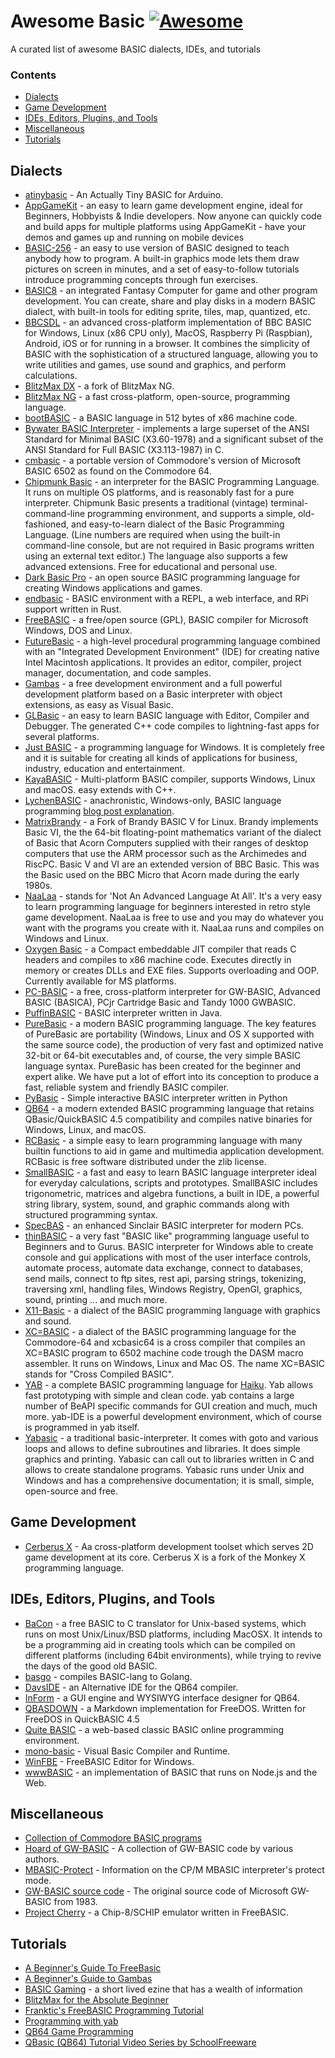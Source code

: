 Awesome Basic [![Awesome](https://cdn.rawgit.com/sindresorhus/awesome/d7305f38d29fed78fa85652e3a63e154dd8e8829/media/badge.svg)](https://github.com/sindresorhus/awesome)
============
A curated list of awesome BASIC dialects, IDEs, and tutorials

### Contents

* [Dialects](#Dialects)
* [Game Development](#Game-Development)
* [IDEs, Editors, Plugins, and Tools](#ides-editors-plugins-and-tools)
* [Miscellaneous](#Miscellaneous)
* [Tutorials](#Tutorials)

## Dialects

* [atinybasic](https://github.com/trevorjay/atinybasic) - An Actually Tiny BASIC for Arduino.
* [AppGameKit](https://www.appgamekit.com/) - an easy to learn game development engine, ideal for Beginners, Hobbyists & Indie developers. Now anyone can quickly code and build apps for multiple platforms using AppGameKit - have your demos and games up and running on mobile devices
* [BASIC-256](https://sourceforge.net/projects/kidbasic/) - an easy to use version of BASIC designed to teach anybody how to program. A built-in graphics mode lets them draw pictures on screen in minutes, and a set of easy-to-follow tutorials introduce programming concepts through fun exercises.
* [BASIC8](https://store.steampowered.com/app/767240/BASIC8/) - an integrated Fantasy Computer for game and other program development. You can create, share and play disks in a modern BASIC dialect, with built-in tools for editing sprite, tiles, map, quantized, etc.
* [BBCSDL](http://www.bbcbasic.co.uk/bbcsdl/index.html) - an advanced cross-platform implementation of BBC BASIC for Windows, Linux (x86 CPU only), MacOS, Raspberry Pi (Raspbian), Android, iOS or for running in a browser. It combines the simplicity of BASIC with the sophistication of a structured language, allowing you to write utilities and games, use sound and graphics, and perform calculations.
* [BlitzMax DX](https://www.blitzcoder.org/forum/topic.php?id=803) - a fork of BlitzMax NG.
* [BlitzMax NG](https://blitzmax.org/) - a fast cross-platform, open-source, programming language.
* [bootBASIC](https://github.com/nanochess/bootBASIC) - a BASIC language in 512 bytes of x86 machine code. 
* [Bywater BASIC Interpreter](https://sourceforge.net/projects/bwbasic/) - implements a large superset of the ANSI Standard for Minimal BASIC (X3.60-1978) and a significant subset of the ANSI Standard for Full BASIC (X3.113-1987) in C.
* [cmbasic](https://github.com/mist64/cbmbasic) - a portable version of Commodore's version of Microsoft BASIC 6502 as found on the Commodore 64.
* [Chipmunk Basic](http://www.nicholson.com/rhn/basic/) - an interpreter for the BASIC Programming Language. It runs on multiple OS platforms, and is reasonably fast for a pure interpreter. Chipmunk Basic presents a traditional (vintage) terminal-command-line programming environment, and supports a simple, old-fashioned, and easy-to-learn dialect of the Basic Programming Language. (Line numbers are required when using the built-in command-line console, but are not required in Basic programs written using an external text editor.) The language also supports a few advanced extensions. Free for educational and personal use.
* [Dark Basic Pro](https://github.com/TheGameCreators/Dark-Basic-Pro) - an open source BASIC programming language for creating Windows applications and games.
* [endbasic](https://github.com/jmmv/endbasic) - BASIC environment with a REPL, a web interface, and RPi support written in Rust.
* [FreeBASIC](https://www.freebasic.net/) - a free/open source (GPL), BASIC compiler for Microsoft Windows, DOS and Linux. 
* [FutureBasic](https://www.brilorsoftware.com/fb/pages/home.html) - a high-level procedural programming language combined with an "Integrated Development Environment" (IDE) for creating native Intel Macintosh applications. It provides an editor, compiler, project manager, documentation, and code samples.
* [Gambas](http://gambas.sourceforge.net/en/main.html) - a free development environment and a full powerful development platform based on a Basic interpreter with object extensions, as easy as Visual Basic.
* [GLBasic](https://store.steampowered.com/app/819510/GLBasic_SDK/) - an easy to learn BASIC language with Editor, Compiler and Debugger. The generated C++ code compiles to lightning-fast apps for several platforms.
* [Just BASIC](https://justbasic.com/) - a programming language for Windows.  It is completely free and it is suitable for creating all kinds of applications for business, industry, education and entertainment.
* [KayaBASIC](https://github.com/kankouhin/Kaya-BASIC) - Multi-platform BASIC compiler, supports Windows, Linux and macOS. easy extends with C++.
* [LychenBASIC](https://github.com/axtens/LychenBASIC) - anachronistic, Windows-only, BASIC language programming [blog post explanation](https://dev.to/bugmagnet/lychenbasic-anachronistic-windows-only-basic-language-programming-11d1).
* [MatrixBrandy](https://github.com/stardot/MatrixBrandy) - a Fork of Brandy BASIC V for Linux. Brandy implements Basic VI, the the 64-bit floating-point mathematics variant of the dialect of Basic that Acorn Computers supplied with their ranges of desktop computers that use the ARM processor such as the Archimedes and RiscPC. Basic V and VI are an extended version of BBC Basic. This was the Basic used on the BBC Micro that Acorn made during the early 1980s.
* [NaaLaa](https://www.naalaa.com/) - stands for 'Not An Advanced Language At All'. It's a very easy to learn programming language for beginners interested in retro style game development. NaaLaa is free to use and you may do whatever you want with the programs you create with it. NaaLaa runs and compiles on Windows and Linux.
* [Oxygen Basic](https://www.oxygenbasic.org/) - a Compact embeddable JIT compiler that reads C headers and compiles to x86 machine code. Executes directly in memory or creates DLLs and EXE files. Supports overloading and OOP. Currently available for MS platforms.
* [PC-BASIC](https://robhagemans.github.io/pcbasic/) - a free, cross-platform interpreter for GW-BASIC, Advanced BASIC (BASICA), PCjr Cartridge Basic and Tandy 1000 GWBASIC.
* [PuffinBASIC](https://github.com/mayuropensource/PuffinBASIC) - BASIC interpreter written in Java.
* [PureBasic](https://www.purebasic.com/) - a modern BASIC programming language. The key features of PureBasic are portability (Windows, Linux and OS X supported with the same source code), the production of very fast and optimized native 32-bit or 64-bit executables and, of course, the very simple BASIC language syntax. PureBasic has been created for the beginner and expert alike. We have put a lot of effort into its conception to produce a fast, reliable system and friendly BASIC compiler.
* [PyBasic](https://github.com/richpl/PyBasic) - Simple interactive BASIC interpreter written in Python
* [QB64](https://www.qb64.org/portal/) - a modern extended BASIC programming language that retains QBasic/QuickBASIC 4.5 compatibility and compiles native binaries for Windows, Linux, and macOS.
* [RCBasic](http://rcbasic.com/) - a simple easy to learn programming language with many builtin functions to aid in game and multimedia application development. RCBasic is free software distributed under the zlib license.
* [SmallBASIC](https://smallbasic.github.io/) - a fast and easy to learn BASIC language interpreter ideal for everyday calculations, scripts and prototypes. SmallBASIC includes trigonometric, matrices and algebra functions, a built in IDE, a powerful string library, system, sound, and graphic commands along with structured programming syntax.
* [SpecBAS](https://github.com/ZXDunny/SpecBAS) - an enhanced Sinclair BASIC interpreter for modern PCs.
* [thinBASIC](https://www.thinbasic.com/) - a very fast "BASIC like" programming language useful to Beginners and to Gurus. BASIC interpreter for Windows able to create console and gui applications with most of the user interface controls, automate process, automate data exchange, connect to databases, send mails, connect to ftp sites, rest api, parsing strings, tokenizing, traversing xml, handling files, Windows Registry, OpenGl, graphics, sound, printing ... and much more.
* [X11-Basic](http://x11-basic.sourceforge.net/) - a dialect of the BASIC programming language with graphics and sound.
* [XC=BASIC](https://github.com/neilsf/XC-BASIC) - a dialect of the BASIC programming language for the Commodore-64 and xcbasic64 is a cross compiler that compiles an XC=BASIC program to 6502 machine code trough the DASM macro assembler. It runs on Windows, Linux and Mac OS. The name XC=BASIC stands for "Cross Compiled BASIC".
* [YAB](https://github.com/bbjimmy/Yab) - a complete BASIC programming language for [Haiku](https://www.haiku-os.org/). Yab allows fast prototyping with simple and clean code. yab contains a large number of BeAPI specific commands for GUI creation and much, much more. yab-IDE is a powerful development environment, which of course is programmed in yab itself.
* [Yabasic](http://www.yabasic.de/) - a traditional basic-interpreter. It comes with goto and various loops and allows to define subroutines and libraries. It does simple graphics and printing. Yabasic can call out to libraries written in C and allows to create standalone programs. Yabasic runs under Unix and Windows and has a comprehensive documentation; it is small, simple, open-source and free. 

## Game Development

* [Cerberus X](https://www.cerberus-x.com/community/portal/) - Aa cross-platform development toolset which serves 2D game development at its core. Cerberus X is a fork of the Monkey X programming language.

## IDEs, Editors, Plugins, and Tools

* [BaCon](https://www.basic-converter.org/) - a free BASIC to C translator for Unix-based systems, which runs on most Unix/Linux/BSD platforms, including MacOSX. It intends to be a programming aid in creating tools which can be compiled on different platforms (including 64bit environments), while trying to revive the days of the good old BASIC.
* [basgo](https://github.com/udhos/basgo) - compiles BASIC-lang to Golang.
* [DavsIDE](http://www.qbasicnews.com/dav/projects.php#DAVSIDE) - an Alternative IDE for the QB64 compiler. 
* [InForm](https://www.qb64.org/inform/) - a GUI engine and WYSIWYG interface designer for QB64.
* [QBASDOWN](https://github.com/clasqm/QBASDOWN) - a Markdown implementation for FreeDOS. Written for FreeDOS in QuickBASIC 4.5
* [Quite BASIC](http://www.quitebasic.com/) - a web-based classic BASIC online programming environment.
* [mono-basic](https://github.com/mono/mono-basic) - Visual Basic Compiler and Runtime.
* [WinFBE](https://github.com/PaulSquires/WinFBE) - FreeBASIC Editor for Windows.
* [wwwBASIC](https://github.com/google/wwwbasic) - an implementation of BASIC that runs on Node.js and the Web.

## Miscellaneous

* [Collection of Commodore BASIC programs](https://github.com/robfromoz/C64-BASIC)
* [Hoard of GW-BASIC](https://github.com/robhagemans/hoard-of-gwbasic) - A collection of GW-BASIC code by various authors.
* [MBASIC-Protect](https://github.com/w4jbm/MBASIC-Protect) - Information on the CP/M MBASIC interpreter's protect mode.
* [GW-BASIC source code](https://github.com/microsoft/GW-BASIC) - The original source code of Microsoft GW-BASIC from 1983.
* [Project Cherry](https://github.com/Sarania/Project-Cherry) - a Chip-8/SCHIP emulator written in FreeBASIC.

## Tutorials

* [A Beginner's Guide To FreeBasic](https://github.com/andykmv/Freebasic_user_guide)
* [A Beginner's Guide to Gambas](https://distro.ibiblio.org/vectorlinux/Uelsk8s/GAMBAS/gambas-beginner-guide.pdf)
* [BASIC Gaming](https://games.freebasic.net/basicgaming.php) - a short lived ezine that has a wealth of information
* [BlitzMax for the Absolute Beginner](http://blitzmaxbook.com/)
* [Franktic's FreeBASIC Programming Tutorial](https://frankticfreebasic.blogspot.com/)
* [Programming with yab](https://www.smashwords.com/books/view/691720)
* [QB64 Game Programming](https://www.qb64sourcecode.com/)
* [QBasic (QB64) Tutorial Video Series by SchoolFreeware](https://www.youtube.com/playlist?list=PLF6199808BD4901E1)
